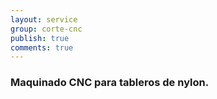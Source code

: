 ```yaml
---
layout: service
group: corte-cnc
publish: true
comments: true
---
```


### Maquinado CNC para tableros de nylon.
